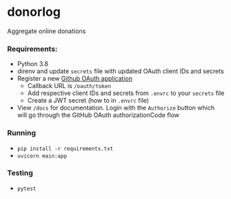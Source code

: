 # donorlog
Aggregate online donations

### Requirements:
 - Python 3.8
 - direnv and update `secrets` file with updated OAuth client IDs and secrets
 - Register a new [Github OAuth application](https://github.com/settings/applications/new)
   - Callback URL is `/oauth/token`
   - Add respective client IDs and secrets from `.envrc` to your `secrets` file
   - Create a JWT secret (how to in `.envrc` file)
 - View `/docs` for documentation. Login with the `Authorize` button which will go through the GitHub OAuth
authorizationCode flow

### Running
 - `pip install -r requirements.txt`
 - `uvicorn main:app`

### Testing
 - `pytest`
